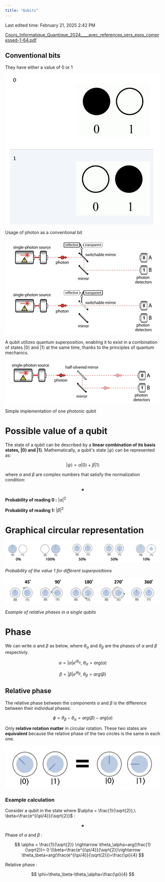 ```yaml
---
title: "Qubits"
---
```

Last edited time: February 21, 2025 2:42 PM

[Cours_Informatique_Quantique_2024____avec_references_vers_exos_compressed-1-64.pdf](Qubits/Cours_Informatique_Quantique_2024____avec_references_vers_exos_compressed-1-64.pdf)

## Conventional bits

They have either a value of 0 or 1

![Untitled](Qubits/Untitled.png)

Usage of photon as a conventional bit

![Untitled](Qubits/Untitled%201.png)

A qubit utilizes quantum superposition, enabling it to exist in a combination of states $|0\rangle$ and $|1\rangle$ at the same time, thanks to the principles of quantum mechanics.

![Simple implementation of one photonic qubit](Qubits/Untitled%202.png)

Simple implementation of one photonic qubit

# Possible value of a qubit

The state of a qubit can be described by a **linear combination of its basis states, $|0\rangle$ and $|1\rangle$**. Mathematically, a qubit's state $|\psi \rangle$ can be represented as:

$$
|\psi \rangle =\alpha | 0\rangle + \beta |1\rangle
$$

where $\alpha$ and $\beta$ are complex numbers that satisfy the normalization condition:

$$
⁍
$$

**Probability of reading 0 :** $|\alpha |^2$

**Probability of reading 1:** $|\beta |^2$

# Graphical circular representation

![*Probability of the value 1 for different superpositions*](Qubits/59253b34-d9d8-4899-8444-8e4691870bf6.png)

*Probability of the value 1 for different superpositions*

![*Example of relative phases in a single qubits*](Qubits/Untitled%203.png)

*Example of relative phases in a single qubits*

# Phase

We can write $\alpha$ and $\beta$ as below, where $\theta_\alpha$ and $\theta_\beta$ are the phases of $\alpha$ and $\beta$ respectivly.

$$
\alpha = |\alpha|e^{i\theta_\alpha  },\ \theta_\alpha=arg(\alpha)
$$

$$
\beta = |\beta|e^{i\theta_\beta},\ \theta_\beta = arg(\beta)
$$

## Relative phase

The relative phase between the components $\alpha$ and $\beta$ is the difference between their individual phases:

$$
\phi=\theta_\beta - \theta_\alpha= arg(\beta)-arg(\alpha)
$$

Only **relative rotation matter** in circular rotation. These two states are **equivalent** because the relative phase of the two circles is the same in each one.

![Untitled](Qubits/Untitled%204.png)

### Example calculation

Consider a qubit in the state where $\alpha = \frac{1}{\sqrt{2}},\ \beta=\frac{e^{i\pi/4}}{\sqrt{2}}$ : 

$$
⁍
$$

Phase of $\alpha$ and $\beta$ :

$$
\alpha = \frac{1}{\sqrt{2}} \rightarrow \theta_\alpha=arg(\frac{1}{\sqrt2})= 0
\\\beta=\frac{e^{i\pi/4}}{\sqrt{2}}\rightarrow \theta_\beta=arg(\frac{e^{i\pi/4}}{\sqrt{2}})=\frac{\pi}{4}
$$

Relative phase :

$$
\phi=\theta_\beta-\theta_\alpha=\frac{\pi}{4}
$$
